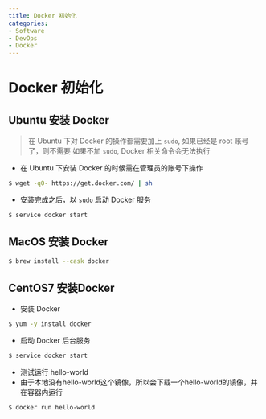 ```yaml
---
title: Docker 初始化
categories:
- Software
- DevOps
- Docker
---
```

# Docker 初始化

##  Ubuntu 安装 Docker

>  在 Ubuntu 下对 Docker 的操作都需要加上 `sudo`, 如果已经是 root 账号了，则不需要
> 如果不加 `sudo`, Docker 相关命令会无法执行

- 在 Ubuntu 下安装 Docker 的时候需在管理员的账号下操作

```bash
$ wget -qO- https://get.docker.com/ | sh
```

- 安装完成之后，以 `sudo` 启动 Docker 服务

```bash
$ service docker start
```

##  MacOS 安装 Docker

```bash
$ brew install --cask docker
```

## CentOS7 安装Docker

- 安装 Docker

```bash
$ yum -y install docker
```

- 启动 Docker 后台服务

```bash
$ service docker start
```

- 测试运行 hello-world
- 由于本地没有hello-world这个镜像，所以会下载一个hello-world的镜像，并在容器内运行

```bash
$ docker run hello-world
```

